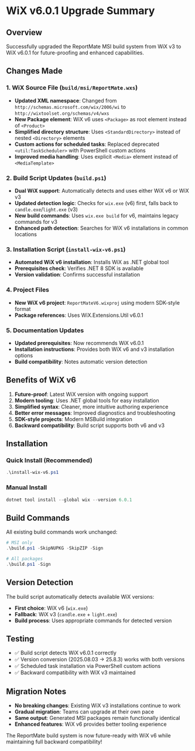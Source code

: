 # WiX v6.0.1 Upgrade Summary

## Overview
Successfully upgraded the ReportMate MSI build system from WiX v3 to WiX v6.0.1 for future-proofing and enhanced capabilities.

## Changes Made

### 1. WiX Source File (`build/msi/ReportMate.wxs`)
- **Updated XML namespace**: Changed from `http://schemas.microsoft.com/wix/2006/wi` to `http://wixtoolset.org/schemas/v4/wxs`
- **New Package element**: WiX v6 uses `<Package>` as root element instead of `<Product>`
- **Simplified directory structure**: Uses `<StandardDirectory>` instead of nested `<Directory>` elements
- **Custom actions for scheduled tasks**: Replaced deprecated `<util:TaskScheduler>` with PowerShell custom actions
- **Improved media handling**: Uses explicit `<Media>` element instead of `<MediaTemplate>`

### 2. Build Script Updates (`build.ps1`)
- **Dual WiX support**: Automatically detects and uses either WiX v6 or WiX v3
- **Updated detection logic**: Checks for `wix.exe` (v6) first, falls back to `candle.exe`/`light.exe` (v3)
- **New build commands**: Uses `wix.exe build` for v6, maintains legacy commands for v3
- **Enhanced path detection**: Searches for WiX v6 installations in common locations

### 3. Installation Script (`install-wix-v6.ps1`)
- **Automated WiX v6 installation**: Installs WiX as .NET global tool
- **Prerequisites check**: Verifies .NET 8 SDK is available
- **Version validation**: Confirms successful installation

### 4. Project Files
- **New WiX v6 project**: `ReportMateV6.wixproj` using modern SDK-style format
- **Package references**: Uses WiX.Extensions.Util v6.0.1

### 5. Documentation Updates
- **Updated prerequisites**: Now recommends WiX v6.0.1
- **Installation instructions**: Provides both WiX v6 and v3 installation options
- **Build compatibility**: Notes automatic version detection

## Benefits of WiX v6

1. **Future-proof**: Latest WiX version with ongoing support
2. **Modern tooling**: Uses .NET global tools for easy installation
3. **Simplified syntax**: Cleaner, more intuitive authoring experience
4. **Better error messages**: Improved diagnostics and troubleshooting
5. **SDK-style projects**: Modern MSBuild integration
6. **Backward compatibility**: Build script supports both v6 and v3

## Installation

### Quick Install (Recommended)
```powershell
.\install-wix-v6.ps1
```

### Manual Install
```powershell
dotnet tool install --global wix --version 6.0.1
```

## Build Commands

All existing build commands work unchanged:

```powershell
# MSI only
.\build.ps1 -SkipNUPKG -SkipZIP -Sign

# All packages
.\build.ps1 -Sign
```

## Version Detection

The build script automatically detects available WiX versions:
- **First choice**: WiX v6 (`wix.exe`)
- **Fallback**: WiX v3 (`candle.exe` + `light.exe`)
- **Build process**: Uses appropriate commands for detected version

## Testing

- ✅ Build script detects WiX v6.0.1 correctly
- ✅ Version conversion (2025.08.03 → 25.8.3) works with both versions
- ✅ Scheduled task installation via PowerShell custom actions
- ✅ Backward compatibility with WiX v3 maintained

## Migration Notes

- **No breaking changes**: Existing WiX v3 installations continue to work
- **Gradual migration**: Teams can upgrade at their own pace
- **Same output**: Generated MSI packages remain functionally identical
- **Enhanced features**: WiX v6 provides better tooling experience

The ReportMate build system is now future-ready with WiX v6 while maintaining full backward compatibility!
